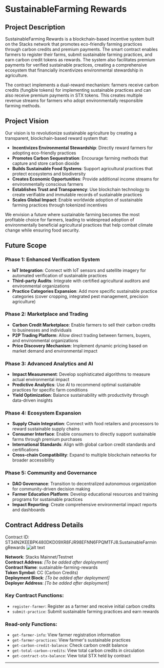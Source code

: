 # SustainableFarming Rewards

## Project Description

SustainableFarming Rewards is a blockchain-based incentive system built on the Stacks network that promotes eco-friendly farming practices through carbon credits and premium payments. The smart contract enables farmers to register their farms, submit sustainable farming practices, and earn carbon credit tokens as rewards. The system also facilitates premium payments for verified sustainable practices, creating a comprehensive ecosystem that financially incentivizes environmental stewardship in agriculture.

The contract implements a dual-reward mechanism: farmers receive carbon credits (fungible tokens) for implementing sustainable practices and can also receive premium payments in STX tokens. This creates multiple revenue streams for farmers who adopt environmentally responsible farming methods.

## Project Vision

Our vision is to revolutionize sustainable agriculture by creating a transparent, blockchain-based reward system that:

- **Incentivizes Environmental Stewardship**: Directly reward farmers for adopting eco-friendly practices
- **Promotes Carbon Sequestration**: Encourage farming methods that capture and store carbon dioxide
- **Builds Sustainable Food Systems**: Support agricultural practices that protect ecosystems and biodiversity
- **Creates Economic Opportunities**: Provide additional income streams for environmentally conscious farmers
- **Establishes Trust and Transparency**: Use blockchain technology to create verifiable and immutable records of sustainable practices
- **Scales Global Impact**: Enable worldwide adoption of sustainable farming practices through tokenized incentives

We envision a future where sustainable farming becomes the most profitable choice for farmers, leading to widespread adoption of environmentally beneficial agricultural practices that help combat climate change while ensuring food security.

## Future Scope

### Phase 1: Enhanced Verification System
- **IoT Integration**: Connect with IoT sensors and satellite imagery for automated verification of sustainable practices
- **Third-party Audits**: Integrate with certified agricultural auditors and environmental organizations
- **Practice Categories Expansion**: Add more specific sustainable practice categories (cover cropping, integrated pest management, precision agriculture)

### Phase 2: Marketplace and Trading
- **Carbon Credit Marketplace**: Enable farmers to sell their carbon credits to businesses and individuals
- **P2P Trading Platform**: Allow direct trading between farmers, buyers, and environmental organizations
- **Price Discovery Mechanism**: Implement dynamic pricing based on market demand and environmental impact

### Phase 3: Advanced Analytics and AI
- **Impact Measurement**: Develop sophisticated algorithms to measure actual environmental impact
- **Predictive Analytics**: Use AI to recommend optimal sustainable practices for specific farm conditions
- **Yield Optimization**: Balance sustainability with productivity through data-driven insights

### Phase 4: Ecosystem Expansion
- **Supply Chain Integration**: Connect with food retailers and processors to reward sustainable supply chains
- **Consumer Interface**: Enable consumers to directly support sustainable farms through premium purchases
- **International Standards**: Align with global carbon credit standards and certifications
- **Cross-chain Compatibility**: Expand to multiple blockchain networks for broader accessibility

### Phase 5: Community and Governance
- **DAO Governance**: Transition to decentralized autonomous organization for community-driven decision making
- **Farmer Education Platform**: Develop educational resources and training programs for sustainable practices
- **Impact Reporting**: Create comprehensive environmental impact reports and dashboards

## Contract Address Details
Contract ID: ST34N2KEEBPK480DKD09XR8FJR98EFNN6FPQMTFJ8.SustainableFarmingRewards
![alt text](<Screenshot 2025-08-26 at 12.16.57 PM.png>)

**Network**: Stacks Mainnet/Testnet  
**Contract Address**: *[To be added after deployment]*  
**Contract Name**: sustainable-farming-rewards  
**Token Symbol**: CC (Carbon Credits)  
**Deployment Block**: *[To be added after deployment]*  
**Deployer Address**: *[To be added after deployment]*  

### Key Contract Functions:
- `register-farmer`: Register as a farmer and receive initial carbon credits
- `submit-practice`: Submit sustainable farming practices and earn rewards

### Read-only Functions:
- `get-farmer-info`: View farmer registration information
- `get-farmer-practices`: View farmer's sustainable practices
- `get-carbon-credit-balance`: Check carbon credit balance
- `get-total-carbon-credits`: View total carbon credits in circulation
- `get-contract-stx-balance`: View total STX held by contract

---

